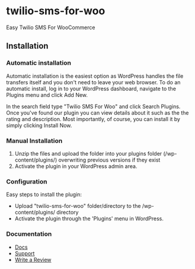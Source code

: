 # twilio-sms-for-woo
Easy Twilio SMS For WooCommerce 


## Installation

### Automatic installation

Automatic installation is the easiest option as WordPress handles the file transfers itself and you don't need to leave your web browser. To do an automatic install, log in to your WordPress dashboard, navigate to the Plugins menu and click Add New.

In the search field type "Twilio SMS For Woo" and click Search Plugins. Once you've found our plugin you can view details about it such as the the rating and description. Most importantly, of course, you can install it by simply clicking Install Now.

### Manual Installation

1. Unzip the files and upload the folder into your plugins folder (/wp-content/plugins/) overwriting previous versions if they exist
2. Activate the plugin in your WordPress admin area.


### Configuration

Easy steps to install the plugin:

*	Upload "twilio-sms-for-woo" folder/directory to the /wp-content/plugins/ directory
*	Activate the plugin through the 'Plugins' menu in WordPress.

### Documentation

*	<a href="https://www.premiumdev.com/product/twilio-sms-for-woo/" target="_blank">Docs</a>
*	<a href="http://wordpress.org/support/plugin/twilio-sms-for-woo" target="_blank">Support</a>
*	<a href="http://wordpress.org/support/view/plugin-reviews/twilio-sms-for-woo" target="_blank">Write a Review</a>